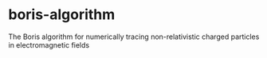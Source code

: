 # boris-algorithm
The Boris algorithm for numerically tracing non-relativistic charged particles in electromagnetic fields
